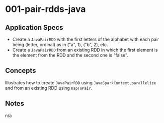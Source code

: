 # 001-pair-rdds-java

## Application Specs
+ Create a `JavaPairRDD` with the first letters of the alphabet with each pair being (letter, ordinal) as in ("a", 1), ("b", 2), etc.
+ Create a `JavaPairRDD` from an existing RDD in which the first element is the element from the RDD and the second one is "false".

## Concepts
Illustrates how to create `JavaPairRDD` using `JavaSparkContext.parallelize` and from an existing RDD using `mapToPair`.


## Notes
n/a